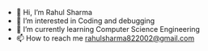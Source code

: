 - 👋 Hi, I’m Rahul Sharma
- 👀 I’m interested in Coding and debugging
- 🌱 I’m currently learning Computer Science Engineering
- 📫 How to reach me rahulsharma822002@gmail.com

<!---
Rahul2002Sharma/Rahul2002Sharma is a ✨ special ✨ repository because its `README.md` (this file) appears on your GitHub profile.
You can click the Preview link to take a look at your changes.
--->
